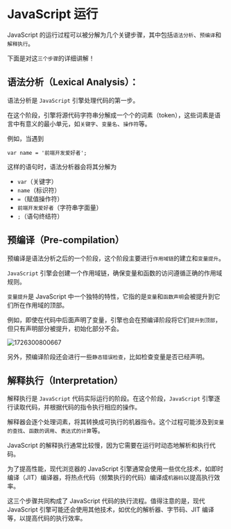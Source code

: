 # JavaScript 运行

JavaScript 的运行过程可以被分解为几个关键步骤，其中包括`语法分析`、`预编译`和`解释执行`。

下面是对这`三个步骤`的详细讲解！

## **语法分析（Lexical Analysis）：**

语法分析是 `JavaScript` 引擎处理代码的第一步。

在这个阶段，引擎将源代码字符串分解成一个个的词素（token），这些词素是语言中有意义的最小单元，如`关键字`、`变量名`、`操作符`等。

例如，当遇到

```
var name = '前端开发爱好者';
```

这样的语句时，语法分析器会将其分解为

- `var`（关键字）
- `name`（标识符）
- `=`（赋值操作符）
- `前端开发爱好者`（字符串字面量）
- `;`（语句终结符）

## **预编译（Pre-compilation）**

预编译是语法分析之后的一个阶段，这个阶段主要进行`作用域链`的建立和`变量提升`。

`JavaScript` 引擎会创建一个作用域链，确保变量和函数的访问遵循正确的作用域规则。

`变量提升`是 JavaScript 中一个独特的特性，它指的是`变量`和`函数声明`会被提升到它们所在作用域的顶部。

例如，即使在代码中后面声明了变量，引擎也会在预编译阶段将它们`提升到顶部`，但只有声明部分被提升，初始化部分不会。

![1726300800667](C:\Users\Administrator\AppData\Roaming\Typora\typora-user-images\1726300800667.png)

另外，预编译阶段还会进行一些`静态错误检查`，比如检查变量是否已经声明。

## **解释执行（Interpretation）**

解释执行是 `JavaScript` 代码实际运行的阶段。在这个阶段，`JavaScript` 引擎逐行读取代码，并根据代码的指令执行相应的操作。

解释器会逐个处理词素，将其转换成可执行的机器指令。这个过程可能涉及到`变量的查找`、`函数的调用`、`表达式的计算`等。

JavaScript 的解释执行通常比较慢，因为它需要在运行时动态地解析和执行代码。

为了提高性能，现代浏览器的 JavaScript 引擎通常会使用一些优化技术，如即时编译（JIT）编译器，将热点代码（频繁执行的代码）编译成`机器码`以提高执行效率。

这三个步骤共同构成了 JavaScript 代码的执行流程。值得注意的是，现代 JavaScript 引擎可能还会使用其他技术，如优化的解析器、字节码、JIT 编译等，以提高代码的执行效率。